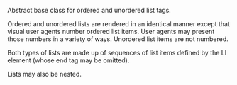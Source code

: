 Abstract base class for ordered and unordered list tags.

Ordered and unordered lists are rendered in an identical manner except that visual user agents number ordered list items. User agents may present those numbers in a variety of ways. Unordered list items are not numbered.

Both types of lists are made up of sequences of list items defined by the LI element (whose end tag may be omitted).

Lists may also be nested.